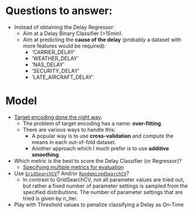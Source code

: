 # Questions to answer:
  - Instead of obtaining the Delay Regressor:
    - Aim at a Delay Binary Classifier (>15min).
    - Aim at predicting the **cause of the delay** (probably a dataset with more features would be required):
      - 'CARRIER_DELAY'
      - 'WEATHER_DELAY'
      - 'NAS_DELAY'
      - 'SECURITY_DELAY'
      - 'LATE_AIRCRAFT_DELAY'
    
# Model
- [Target encoding done the right way](https://maxhalford.github.io/blog/target-encoding/):
  - The problem of target encoding has a name: **over-fitting**.
  - There are various ways to handle this:
    - A popular way is to use **cross-validation** and compute the means in each out-of-fold dataset.
    - Another approach which I much prefer is to use **additive smoothing**.
- Which metric is the best to score the Delay Classifier (or Regressor)?
  - [Specifying multiple metrics for evaluation](https://scikit-learn.org/stable/modules/grid_search.html#specifying-multiple-metrics-for-evaluation)
- Use [`GridSearchCV`](https://scikit-learn.org/stable/modules/generated/sklearn.model_selection.GridSearchCV.html?highlight=gridsearch#sklearn.model_selection.GridSearchCV)? And/or  [`RandomizedSearchCV`](https://scikit-learn.org/stable/modules/generated/sklearn.model_selection.RandomizedSearchCV.html#sklearn-model-selection-randomizedsearchcv)?
  - In contrast to GridSearchCV, not all parameter values are tried out, but rather a fixed number of parameter settings is sampled from the specified distributions. The number of parameter settings that are tried is given by n_iter.
- Play with Threshold values to penalize classifying a Delay as On-Time

